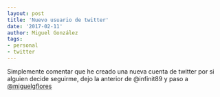 ```yaml
---
layout: post
title: 'Nuevo usuario de twitter'
date: '2017-02-11'
author: Miguel González
tags:
- personal
- twitter
---
```


Simplemente comentar que he creado una nueva cuenta de twitter por si alguien decide seguirme, 
dejo la anterior de @infinit89 y paso a [@miguelgflores](https://twitter.com/miguelgflores)